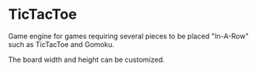 # TicTacToe
Game engine for games requiring several pieces to be placed "In-A-Row" such as TicTacToe and Gomoku. 

The board width and height can be customized.
